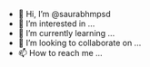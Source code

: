 - 👋 Hi, I’m @saurabhmpsd
- 👀 I’m interested in ...
- 🌱 I’m currently learning ...
- 💞️ I’m looking to collaborate on ...
- 📫 How to reach me ...

<!---
saurabhmpsd/saurabhmpsd is a ✨ special ✨ repository because its `README.md` (this file) appears on your GitHub profile.
You can click the Preview link to take a look at your changes.
--->
